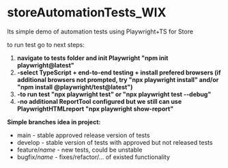 # storeAutomationTests_WIX
Its simple demo of automation tests using Playwright+TS for Store

to run test go to next steps:
1. **navigate to tests folder and init Playwright "npm init playwright@latest"**
2. **-select TypeScript + end-to-end testing + install prefered browsers (if additional browsers not prompted, try "npx playwright install" and/or "npm install @playwright/test@latest")**
3. **-to run test "npx playwright test" or "npx playwright test --debug"**
4. **-no additional ReportTool configured but we still can use PlaywrightHTMLreport "npx playwright show-report"**


**Simple branches idea in project:**

* main - stable approved release version of tests
* develop - stable version of tests with approved but not released tests
* feature/*name* - new tests, could be unstable
* bugfix/*name* - fixes/refactor/... of existed functionality
